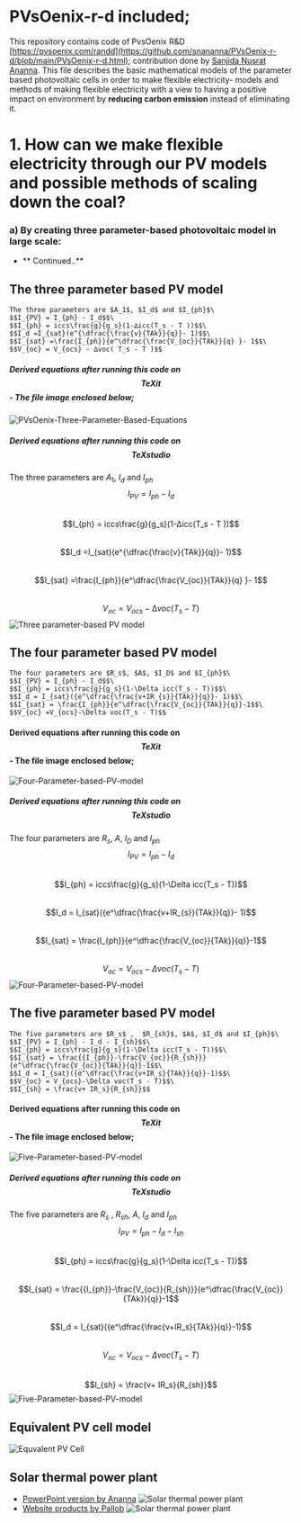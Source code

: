 # PVsOenix-r-d included;
This repository contains code of PvsOenix R&D [https://pvsoenix.com/randd](https://github.com/snananna/PVsOenix-r-d/blob/main/PVsOenix-r-d.html); contribution done by [Sanjida Nusrat Ananna](#Sanjida-Nusrat-Ananna). This file describes the basic mathematical models of the parameter based photovoltaic cells in order to make flexible electricity- models and methods of making flexible electricity with a view to having a positive impact on environment by **reducing carbon emission** instead of eliminating it. 
# 1. How can we make flexible electricity through our PV models and possible methods of scaling down the coal?
### a) By creating three parameter-based photovoltaic model in large scale:
- ** Continued..**
## The three parameter based PV model
```
The three parameters are $A_1$, $I_d$ and $I_{ph}$\
$$I_{PV} = I_{ph} - I_d$$\
$$I_{ph} = iccs\frac{g}{g_s}(1-∆icc(T_s - T ))$$\
$$I_d =I_{sat}(e^{\dfrac{\frac{v}{TAk}}{q}}- 1)$$\
$$I_{sat} =\frac{I_{ph}}{e^\dfrac{\frac{V_{oc}}{TAk}}{q} }- 1$$\
$$V_{oc} = V_{ocs} - ∆voc( T_s - T )$$
```
##### Derived equations after running this code on $$TeXit$$- The file image enclosed below; 
![PVsOenix-Three-Parameter-Based-Equations](https://github.com/snananna/PVsOenix-r-d/blob/main/photo_2022-05-12_02-06-39.jpg?raw=true)
##### Derived equations after running this code on $$TeXstudio$$
The three parameters are $A_1$, $I_d$ and $I_{ph}$\
$$I_{PV} = I_{ph} - I_d$$\
$$I_{ph} = iccs\frac{g}{g_s}(1-∆icc(T_s - T ))$$\
$$I_d =I_{sat}(e^{\dfrac{\frac{v}{TAk}}{q}}- 1)$$\
$$I_{sat} =\frac{I_{ph}}{e^\dfrac{\frac{V_{oc}}{TAk}}{q} }- 1$$\
$$V_{oc} = V_{ocs} - ∆voc( T_s - T )$$
![Three parameter-based PV model](https://raw.githubusercontent.com/snananna/PVsOenix-r-d/a5fcf7aefb62aa1d7c45a297f8477eb304cb6f2a/TPM.svg)

<p align="center"
   Figure a(1) : The three parameter-based photovoltaic cell      
   <\p>
   
## The four parameter based PV model
```
The four parameters are $R_s$, $A$, $I_D$ and $I_{ph}$\
$$I_{PV} = I_{ph} - I_d$$\
$$I_{ph} = iccs\frac{g}{g_s}(1-\Delta icc(T_s - T))$$\
$$I_d = I_{sat}({e^\dfrac{\frac{v+IR_{s}}{TAk}}{q}}- 1)$$\
$$I_{sat} = \frac{I_{ph}}{e^\dfrac{\frac{V_{oc}}{TAk}}{q}}-1$$\
$$V_{oc} =V_{ocs}-\Delta voc(T_s - T)$$
```
#### Derived equations after running this code on $$TeXit$$- The file image enclosed below; 
![Four-Parameter-based-PV-model](https://github.com/snananna/PVsOenix-r-d/blob/main/photo_2022-05-12_02-03-14.jpg?raw=true)
##### Derived equations after running this code on $$TeXstudio$$
The four parameters are $R_s$, $A$, $I_D$ and $I_{ph}$\
$$I_{PV} = I_{ph} - I_d$$\
$$I_{ph} = iccs\frac{g}{g_s}(1-\Delta icc(T_s - T))$$\
$$I_d = I_{sat}({e^\dfrac{\frac{v+IR_{s}}{TAk}}{q}}- 1)$$\
$$I_{sat} = \frac{I_{ph}}{e^\dfrac{\frac{V_{oc}}{TAk}}{q}}-1$$\
$$V_{oc} =V_{ocs}-\Delta voc(T_s - T)$$
![Four-Parameter-based-PV-model](https://raw.githubusercontent.com/snananna/PVsOenix-r-d/a5fcf7aefb62aa1d7c45a297f8477eb304cb6f2a/FPM.svg)

<p align="center"
   Figure b(1) : The four parameter-based photovoltaic cell
   <\p>
   
## The five parameter based PV model
```
The five parameters are $R_s$ ,  $R_{sh}$, $A$, $I_d$ and $I_{ph}$\
$$I_{PV} = I_{ph} - I_d - I_{sh}$$\
$$I_{ph} = iccs\frac{g}{g_s}(1-\Delta icc(T_s - T))$$\
$$I_{sat} = \frac{{I_{ph}}-\frac{V_{oc}}{R_{sh}}}{e^\dfrac{\frac{V_{oc}}{TAk}}{q}}-1$$\
$$I_d = I_{sat}({e^\dfrac{\frac{v+IR_s}{TAk}}{q}}-1)$$\
$$V_{oc} = V_{ocs}-\Delta voc(T_s - T)$$\
$$I_{sh} = \frac{v+ IR_s}{R_{sh}}$$
```
#### Derived equations after running this code on $$TeXit$$- The file image enclosed below;
![Five-Parameter-based-PV-model](https://github.com/snananna/PVsOenix-r-d/blob/main/photo_2022-05-12_02-03-11.jpg?raw=true) 
##### Derived equations after running this code on $$TeXstudio$$
The five parameters are $R_s$ ,  $R_{sh}$, $A$, $I_d$ and $I_{ph}$\
$$I_{PV} = I_{ph} - I_d - I_{sh}$$\
$$I_{ph} = iccs\frac{g}{g_s}(1-\Delta icc(T_s - T))$$\
$$I_{sat} = \frac{{I_{ph}}-\frac{V_{oc}}{R_{sh}}}{e^\dfrac{\frac{V_{oc}}{TAk}}{q}}-1$$\
$$I_d = I_{sat}({e^\dfrac{\frac{v+IR_s}{TAk}}{q}}-1)$$\
$$V_{oc} = V_{ocs}-\Delta voc(T_s - T)$$\
$$I_{sh} = \frac{v+ IR_s}{R_{sh}}$$
![Five-Parameter-based-PV-model](https://raw.githubusercontent.com/snananna/PVsOenix-r-d/b7f8c973a236665440a497b1c3283c23185ad619/FiPM.svg)

<p align="center"
   Figure c(1) : The five parameter-based photovoltaic cell
   <\p>
   
## Equivalent PV cell model
![Equvalent PV Cell](https://github.com/snananna/PVsOenix-r-d/blob/main/Screenshot%20(1076).png?raw=true)
## Solar thermal power plant
* [PowerPoint version by Ananna](#PowerPoint-version-by-Ananna)
![Solar thermal power plant](https://github.com/snananna/PVsOenix-r-d/blob/main/Slide1.JPG?raw=true) 
* [Website products by Pallob](#Website-products-by-Pallob)
![Solar thermal power plant](https://github.com/snananna/PVsOenix-r-d/blob/main/Solar1.png?raw=true)
